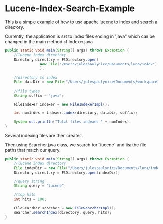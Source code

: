 Lucene-Index-Search-Example
===========================

This is a simple example of how to use apache lucene to index and search a directory.

Currently, the application is set to index files ending in "java" which can be changed in the main method of Indexer.java
```java
public static void main(String[] args) throws Exception {
	//lucene index directory
	Directory directory = FSDirectory.open(
				new File("/Users/julespaulynice/Documents/luna/index")
				);
	
	//directory to index
	File dataDir = new File("/Users/julespaulynice/Documents/workspace");
	
	//file types
	String suffix = "java";

	FileIndexer indexer = new FileIndexerImpl();

	int numIndex = indexer.index(directory, dataDir, suffix);

	System.out.println("Total files indexed " + numIndex);
}
```

Several indexing files are then created.  

Then using Searcher.java class, we search for "lucene" and list the file paths that match our query.

```java
public static void main(String[] args) throws Exception {
	//lucene index directory
	File indexDir = new File("/Users/julespaulynice/Documents/luna/index");
	Directory directory = FSDirectory.open(indexDir);

	//query string
	String query = "lucene";
	
	//top hits
	int hits = 100;

	FileSearcher searcher = new FileSearcherImpl();
	searcher.searchIndex(directory, query, hits);
}
```
